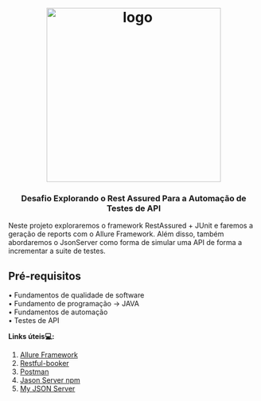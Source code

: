<h1 align="center">
<h1 align="center">
  <br>
  <img src="https://user-images.githubusercontent.com/93685200/202745493-3abc5c7f-9b1e-4152-9e8c-1d536fa49ca7.png" alt="logo" height="350">
  
<h3 align="center"> Desafio Explorando o Rest Assured Para a Automação de Testes de API </h3>

Neste projeto exploraremos o framework RestAssured + JUnit e faremos a geração de reports com o Allure Framework. Além disso, também abordaremos o JsonServer como forma de simular uma API de forma a incrementar a suite de testes.

## Pré-requisitos
• Fundamentos de qualidade de software <br />
• Fundamento de programação -> JAVA <br />
• Fundamentos de automação <br />
• Testes de API <br />

**Links úteis💻:**

1. [Allure Framework](https://github.com/allure-framework)
2. [Restful-booker](https://restful-booker.herokuapp.com/apidoc/index.html)
3. [Postman](https://www.postman.com/downloads/)
4. [Jason Server npm](https://www.npmjs.com/package/json-server)
5. [My JSON Server](https://my-json-server.typicode.com/)
